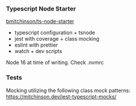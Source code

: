 ### Typescript Node Starter

[bmitchinson/ts-node-starter](https://github.com/bmitchinson/ts-node-starter)

-   typescript configuration + tsnode
-   jest with coverage + class mocking
-   eslint with prettier
-   watch + dev scripts

Node 16 at time of writing. Check .nvmrc

### Tests

Mocking utilizing the following class mock patterns: https://mitchinson.dev/jest-typescript-mocks/
